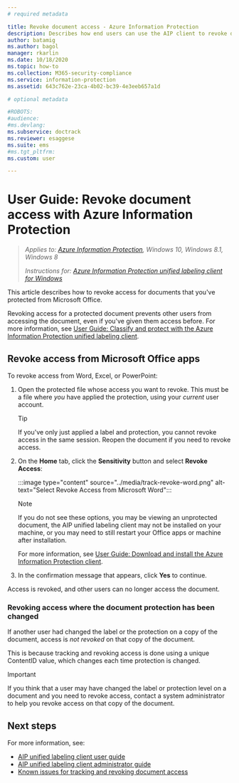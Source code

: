 ```yaml
---
# required metadata

title: Revoke document access - Azure Information Protection
description: Describes how end users can use the AIP client to revoke document access for documents they've protected.
author: batamig
ms.author: bagol
manager: rkarlin
ms.date: 10/18/2020
ms.topic: how-to
ms.collection: M365-security-compliance
ms.service: information-protection
ms.assetid: 643c762e-23ca-4b02-bc39-4e3eeb657a1d

# optional metadata

#ROBOTS:
#audience:
#ms.devlang:
ms.subservice: doctrack
ms.reviewer: esaggese
ms.suite: ems
#ms.tgt_pltfrm:
ms.custom: user

---
```


# User Guide: Revoke document access with Azure Information Protection

>*Applies to: [Azure Information Protection](https://azure.microsoft.com/pricing/details/information-protection), Windows 10, Windows 8.1, Windows 8*
>
> *Instructions for: [Azure Information Protection unified labeling client for Windows](../faqs.md#whats-the-difference-between-the-azure-information-protection-classic-and-unified-labeling-clients)*

This article describes how to revoke access for documents that you've protected from Microsoft Office.

Revoking access for a protected document prevents other users from accessing the document, even if you've given them access before. For more information, see [User Guide: Classify and protect with the Azure Information Protection unified labeling client](clientv2-classify-protect.md).

## Revoke access from Microsoft Office apps

To revoke access from Word, Excel, or PowerPoint:

1. Open the protected file whose access you want to revoke. This must be a file where *you* have applied the protection, using your *current* user account.

    > [!TIP]
    > If you've only just applied a label and protection, you cannot revoke access in the same session. Reopen the document if you need to revoke access.

1. On the **Home** tab, click the **Sensitivity** button and select **Revoke Access**:

    :::image type="content" source="../media/track-revoke-word.png" alt-text="Select Revoke Access from Microsoft Word":::

    > [!NOTE]
    > If you do not see these options, you may be viewing an unprotected document, the AIP unified labeling client may not be installed on your machine, or you may need to still restart your Office apps or machine after installation.
    >
    > For more information, see [User Guide: Download and install the Azure Information Protection client](install-client-app.md).

1. In the confirmation message that appears, click **Yes** to continue.

Access is revoked, and other users can no longer access the document.

### Revoking access where the document protection has been changed

If another user had changed the label or the protection on a copy of the document, access is *not revoked* on that copy of the document. 

This is because tracking and revoking access is done using a unique ContentID value, which changes each time protection is changed.

> [!IMPORTANT]
> If you think that a user may have changed the label or protection level on a document and you need to revoke access, contact a system administrator to help you revoke access on that copy of the document.
> 
## Next steps

For more information, see:

- [AIP unified labeling client user guide](clientv2-user-guide.md)
- [AIP unified labeling client administrator guide](clientv2-admin-guide.md)
- [Known issues for tracking and revoking document access](../known-issues.md#tracking-and-revoking-document-access)